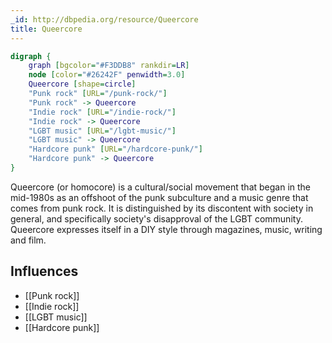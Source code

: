 ```yaml
---
_id: http://dbpedia.org/resource/Queercore
title: Queercore
---
```


```dot
digraph {
	graph [bgcolor="#F3DDB8" rankdir=LR]
	node [color="#26242F" penwidth=3.0]
	Queercore [shape=circle]
	"Punk rock" [URL="/punk-rock/"]
	"Punk rock" -> Queercore
	"Indie rock" [URL="/indie-rock/"]
	"Indie rock" -> Queercore
	"LGBT music" [URL="/lgbt-music/"]
	"LGBT music" -> Queercore
	"Hardcore punk" [URL="/hardcore-punk/"]
	"Hardcore punk" -> Queercore
}
```

Queercore (or homocore) is a cultural/social movement that began in the mid-1980s as an offshoot of the punk subculture and a music genre that comes from punk rock. It is distinguished by its discontent with society in general, and specifically society's disapproval of the LGBT community. Queercore expresses itself in a DIY style through magazines, music, writing and film.

## Influences

- [[Punk rock]]
- [[Indie rock]]
- [[LGBT music]]
- [[Hardcore punk]]
